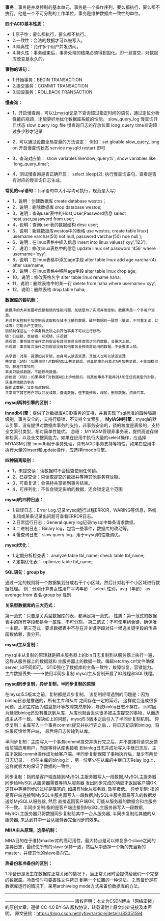 
**事务**：事务是并发控制的基本单元，事务是一个操作序列，要么都执行，要么都不执行，他是一个不可分割的工作单位，事务是维护数据库一致性的单位。

**四个ACID基本性质：**

- 1.原子性：要么都执行，要么都不执行。
- 2.一致性：合法的数据才可以被写入。
- 3.隔离性：允许多个用户并发访问。
- 4.持久性：事务结束后，事务处理的结果必须得到固化。即一旦提交，对数据库改变是永久的。

**事物的语句：**

- 1.开始事务：BEGIN TRANSACTION
- 2.提交事务：COMMIT TRANSACTION
- 3.回滚事务：ROLLBACK TRANSACTION


**慢查询：**

- 1，开启慢查询，可以让mysql记录下查询超过指定时间的语句，通过定位分析性能的瓶颈，才能更好地优化数据库系统的性能。
  slow_query_log 慢查询开启状态
  slow_query_log_file 慢查询日志的存放位置
  long_query_time查询超过多少秒才记录

- 2，可以通过设置全局变量的方法设定：
  例如：set gloable slow_query_long on   开启慢查询状态
  service mysqld restart 即可

- 3，查询对应值：
  show variables like'slow_query%';
  show variables like 'long_query_time';

- 4，测试慢查询是否正确开启：
  select sleep(2);   执行慢查询语句，查看是否有对应的慢查询日志生成。

**常见的sql语句：**（sql语句中大小写均可执行，规范是大写）

- 1，说明：创建数据库 
  create database westos；
- 2，说明：删除数据库 
  drop database westos;
- 3，说明：查询user表中的Host,User,Password信息
  select host,user,password from user;
- 4，说明：查询user表的数据结构
  desc user;
- 5，说明：新建数据库westos中的表格
  use westos;
  create table linux(
  username varchar(50) not null,
  password varchar(50) noe null
  );
- 6，说明：在linux表格中插入信息
  insert into linux values('xyy','123');
- 7，说明：修改linux表格中的信息
  update linux set password '456' where username='xyy';
- 8，说明：在linux表格中添加age字段
  alter table linux add age varchar(4) after username;
- 9，说明：在linux表格中移除age字段
  alter table linux drop age;
- 10，说明：修改表格名字
  alter table linux rename haha;
- 11，说明：删除表格中的某一行
  delete from haha where username='xyy';
- 12，说明：删除表格
  drop table haha;



**数据库的锁机制：**

    数据库的大并发要考虑锁和锁的性能问题，加锁是为了实现并发控制。数据库是一个多用户资源，
    若对并发控制不加控制会读取和存储不正确的数据，破坏数据的一致性（脏读，不可重复读，幻读等）可能会产生死锁。
    锁机制保证在一个事务释放锁之前其他事务不可以进行修改。
    锁：行级锁，表级锁，悲观锁，乐观锁
    悲观锁：事务每次操作之前假设有其他事务会修改需访问的数据，会要求上锁。
    乐观锁：事务每次操作之前假设没有其他事务会修改需访问的数据，不会要求上锁。
    
    共享锁：对某一资源加共享锁，自身可以读该资源，其他人也可以读该资源
    共享锁（S锁）：如果事务T对数据A加上共享锁后，则其他事务只能对A再加共享锁，不能加排他锁。获准共享锁的
    事务只能读数据，不能修改数据。
    排他锁（X锁）：如果事务T对数据A加上排他锁后，则其他事务不能再对A加任任何类型的封锁。获准排他锁的事务
    既能读数据，又能修改数据。
    共享锁下其它用户可以并发读取，查询数据。但不能修改，增加，删除数据。资源共享。

**mysql两种引擎的区别：**

**Innodb引擎**：提供了对数据库ACID事务的支持，并且实现了sql标准的四种隔离级别，事务安全的，支持行级锁，不支持全文索引。
**MyIASM引擎**：mysql的默认引擎，没有提供对数据库事务的支持，非事务安全的，锁的粒度是表级的，支持全文索引类型，相对简单性能优。
总结：
MYIASM管理非事务表，提供高速存储和检索，以及全文搜索能力，如果在应用中执行大量的select操作，应选择MYIASM引擎
Innodb用于事务处理，具有ACID事务支持等特性，如果在应用中执行大量的insert和update操作，应选择innodb引擎。

**四种隔离级别：**

- 1，未提交读：读数据时不会检查使用任何锁。
- 2，已提交读：只读取提交的数据并等待其他事务释放锁。
- 3，可重复读：会保持共享锁到事务结束。
- 4，可序列化：不仅会锁定影响的数据，还会锁定这个范围


**mysql的四种日志：**

- 1.错误日志：Error Log.记录mysql运行过程ERROR，WARING等信息，系统出错或某条记录出问题可查看ERROR日志。
- 2.日常运行日志：General query log记录mysql中每条请求数据。
- 3.二进制日志：Binary log，包含一些事件，数据库的改动等。
- 4.慢查询日志：slow query log，用于mysql的性能调优。

**mysql优化：**

- 1.定期分析检查表：
  analyze table tbl_name;
  check table tbl_name;
- 2.定期优化表：
  optimize table tbl_name;

**SQL语句：group by**

通过一定的规则将一个数据集划分成若干个小区域，然后针对若干个小区域进行数据处理。
例：分别计算男女性用户平均年龄：
select 性别，avg（年龄） as average from 表名 group by 性别

**关系型数据库的三大范式：**

第一范式：只要是关系型数据库的表，都满足第一范式。
性质：第一范式的数据表中的所有字段都是单一属性，不可分割。
第二范式：不可使用组合键，确保唯一主键。
第三范式：要求数据表中不存在非关键字段对任一候选关键字段的传递函数依赖，表分开。

**mysql主从复制：**

mysql主从复制的原理就是把主服务器上的bin日志复制到从服务器上执行一遍，这样从服务器上的数据就和
主服务器上的数据一致。编辑/etc/my.cnf文件确保server_id不同即可。
GTID强化了数据库的主备一致性，故障恢复，容错能力。
主库数据丢失---->使用半同步复制
mysql主从复制开启了IO线程和SQL线程。

**mysql同步复制，异步复制，半同步复制的原理**

在mysql5.5版本之前，复制都是异步复制。 该复制经常遇到的问题是：因为binlog日志是推送的，所有主库和从库
之间存在一定的延迟。 这样就会造成很多问题，比如主库因为磁盘损坏等故障突然崩掉，导致binlog日志不存在，
同时因为延迟binlog还没有推送到从库，从库也就会丢失很多被主库提交的事物，从而造成主从不一致。
解决如上的问题，mysql5.5版本之后引入了半同步复制机制。
异步复制：主库写入一个事务commit提交并执行完之后，，将日志记录到binlog，将结果反馈给客户端，
最后将日志传输到从库。

半同步复制：主库写入一个事务commit提交并执行完之后，并不直接将请求反馈给前端应用用户，而是等待从库也接收
到binlog日志并成功写入中继日志后，主库才返回commit操作成功给客户端。半同步复制保障了事物执行后，至少有两份
日志记录，一份在主库的binlog上 ，另一份至少在从库的中继日志Relay log上，这样就极大的保证了数据的一致性。

同步复制：指的是客户端连接到MySQL主服务器写入一段数据,MySQL主服务器同步给MySQL从服务器需要等待从服务器
发出同步完成的响应才返回客户端OK, 这其中等待同步的过程是阻塞的, 如果有N台从服务器, 效率极低。 
异步复制: 指的是客户端连接到MySQL主服务器写入一段数据,MySQL主服务器将写入的数据发送给MySQL从服务器, 然后
直接返回客户端OK, 可能从服务器的数据会和主服务不一致。
半同步复制:指的是客户端连接到MySQL主服务器写入一段数据, MySQL主服务器只将数据同步复制给其中一台从服务器, 
半同步复制给其他的从服务器, 来达到其中一台从服务器完全同步的效果。

**MHA主从原理，选举机制：**

MHA目的在于维持master库的高可用性，最大特点是可以修复多个slave之间的差异日志，最终使所有的slave
保持一致，然后从中选择一个新的充当新的master，并使其他的slave指向它。

**热备份和冷备份的区别：**

1.冷备份是发生在数据库正常关闭的情况下，当正常关闭时会提供给我们一个完整的数据库。冷备份时将要害性文件拷贝
到另一个位置的一种说法。
2.热备份是在数据库运行的情况下，采用archivelog mode方式来备份数据库的方法。
--------------------- --------------------- --------------------- --------------------- -----------


————————————————
版权声明：本文为CSDN博主「网络笨猪」的原创文章，遵循 CC 4.0 BY-SA 版权协议，转载请附上原文出处链接及本声明。
原文链接：https://blog.csdn.net/lyfqyr/article/details/83351594